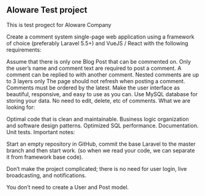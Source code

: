 ## Aloware Test project

This is test progect for Aloware Company 

Create a comment system single-page web application using a framework of choice (preferably Laravel 5.5+) and VueJS / React with the following requirements:

Assume that there is only one Blog Post that can be commented on.
Only the user’s name and comment text are required to post a comment.
A comment can be replied to with another comment.
Nested comments are up to 3 layers only
The page should not refresh when posting a comment.
Comments must be ordered by the latest.
Make the user interface as beautiful, responsive, and easy to use as you can.
Use MySQL database for storing your data.
No need to edit, delete, etc of comments.
What we are looking for:

Optimal code that is clean and maintainable.
Business logic organization and software design patterns.
Optimized SQL performance.
Documentation.
Unit tests.
Important notes:

Start an empty repository in GitHub, commit the base Laravel to the master branch and then start work. (so when we read your code, we can separate it from framework base code).

Don’t make the project complicated; there is no need for user login, live broadcasting, and notifications.

You don’t need to create a User and Post model.
